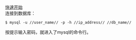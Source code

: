 [快速开始](https://mariadb.com/kb/en/library/a-mariadb-primer/)  
连接到数据库：  
```
$ mysql -u //user_name// -p -h //ip_address// //db_name//
```
按提示输入密码，就进入了mysql的命令行。  